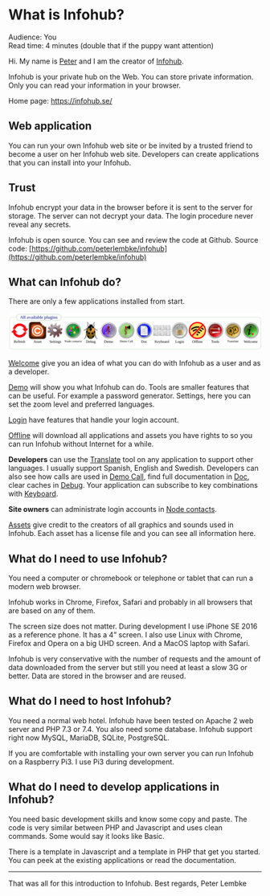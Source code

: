 # What is Infohub?
Audience: You  
Read time: 4 minutes (double that if the puppy want attention)

Hi. My name is [Peter](https://www.linkedin.com/in/peter-lembke-4b607293/) and I am the creator of [Infohub](https://infohub.se/).

Infohub is your private hub on the Web. You can store private information. Only you can read your information in your browser.

Home page: https://infohub.se/

## Web application
You can run your own Infohub web site or be invited by a trusted friend to become a user on her Infohub web site. Developers can create applications that you can install into your Infohub.

## Trust
Infohub encrypt your data in the browser before it is sent to the server for storage. The server can not decrypt your data. The login procedure never reveal any secrets.

Infohub is open source. You can see and review the code at Github.
Source code: [https://github.com/peterlembke/infohub](https://github.com/peterlembke/infohub)

## What can Infohub do?
There are only a few applications installed from start.

![all-plugins](../english-image/all-plugins.png)

[Welcome](https://github.com/peterlembke/infohub/blob/master/folder/plugins/infohub/welcome/infohub_welcome.md) give you an idea of what you can do with Infohub as a user and as a developer.

[Demo](https://github.com/peterlembke/infohub/blob/master/folder/plugins/infohub/demo/infohub_demo.md) will show you what Infohub can do. Tools are smaller features that can be useful. For example a password generator. Settings, here you can set the zoom level and preferred languages. 

[Login](https://github.com/peterlembke/infohub/blob/master/folder/plugins/infohub/login/infohub_login.md) have features that handle your login account.
 
[Offline](https://github.com/peterlembke/infohub/blob/master/folder/plugins/infohub/offline/infohub_offline.md) will download all applications and assets you have rights to so you can run Infohub without Internet for a while.

__Developers__ can use the [Translate](https://github.com/peterlembke/infohub/blob/master/folder/plugins/infohub/translate/infohub_translate.md) tool on any application to support other languages. I usually support Spanish, English and Swedish. Developers can also see how calls are used in [Demo Call](https://github.com/peterlembke/infohub/blob/master/folder/plugins/infohub/democall/infohub_democall.md), find full documentation in [Doc](https://github.com/peterlembke/infohub/blob/master/folder/plugins/infohub/doc/infohub_doc.md), clear caches in [Debug](https://github.com/peterlembke/infohub/blob/master/folder/plugins/infohub/debug/infohub_debug.md). Your application can subscribe to key combinations with [Keyboard](https://github.com/peterlembke/infohub/blob/master/folder/plugins/infohub/keyboard/infohub_keyboard.md).

__Site owners__ can administrate login accounts in [Node contacts](https://github.com/peterlembke/infohub/blob/master/folder/plugins/infohub/contact/infohub_contact.md).

[Assets](https://github.com/peterlembke/infohub/blob/master/folder/plugins/infohub/asset/infohub_asset.md) give credit to the creators of all graphics and sounds used in Infohub. Each asset has a license file and you can see all information here.

## What do I need to use Infohub?
You need a computer or chromebook or telephone or tablet that can run a modern web browser.

Infohub works in Chrome, Firefox, Safari and probably in all browsers that are based on any of them.

The screen size does not matter. During development I use iPhone SE 2016 as a reference phone. It has a 4” screen. I also use Linux with Chrome, Firefox and Opera on a big UHD screen. And a MacOS laptop with Safari.

Infohub is very conservative with the number of requests and the amount of data downloaded from the server but still you need at least a slow 3G or better. Data are stored in the browser and are reused.

## What do I need to host Infohub?
You need a normal web hotel. Infohub have been tested on Apache 2 web server and PHP 7.3 or 7.4. You also need some database. Infohub support right now MySQL, MariaDB, SQLite, PostgreSQL.

If you are comfortable with installing your own server you can run Infohub on a Raspberry Pi3. I use Pi3 during development.

## What do I need to develop applications in Infohub?
You need basic development skills and know some copy and paste. The code is very similar between PHP and Javascript and uses clean commands. Some would say it looks like Basic.

There is a template in Javascript and a template in PHP that get you started. You can peek at the existing applications or read the documentation.

---

That was all for this introduction to Infohub.
Best regards, Peter Lembke

